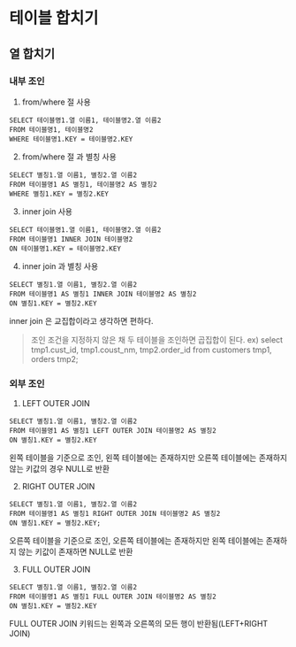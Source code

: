 # 테이블 합치기

## 열 합치기

### 내부 조인

1. from/where 절 사용
```
SELECT 테이블명1.열 이름1, 테이블명2.열 이름2
FROM 테이블명1, 테이블명2
WHERE 테이블명1.KEY = 테이블명2.KEY
```
2. from/where 절 과 별칭 사용
```
SELECT 별칭1.열 이름1, 별칭2.열 이름2
FROM 테이블명1 AS 별칭1, 테이블명2 AS 별칭2
WHERE 별칭1.KEY = 별칭2.KEY
```
3. inner join 사용
```
SELECT 테이블명1.열 이름1, 테이블명2.열 이름2
FROM 테이블명1 INNER JOIN 테이블명2
ON 테이블명1.KEY = 테이블명2.KEY
```
4. inner join 과 별칭 사용
```
SELECT 별칭1.열 이름1, 별칭2.열 이름2
FROM 테이블명1 AS 별칭1 INNER JOIN 테이블명2 AS 별칭2
ON 별칭1.KEY = 별칭2.KEY
```

inner join 은 교집합이라고 생각하면 편하다.

> 조인 조건을 지정하지 않은 채 두 테이블을 조인하면 곱집합이 된다.
> ex) select tmp1.cust_id, tmp1.coust_nm, tmp2.order_id from customers tmp1, orders tmp2;


### 외부 조인

1. LEFT OUTER JOIN

```
SELECT 별칭1.열 이름1, 별칭2.열 이름2
FROM 테이블명1 AS 별칭1 LEFT OUTER JOIN 테이블명2 AS 별칭2
ON 별칭1.KEY = 별칭2.KEY
```
왼쪽 테이블을 기준으로 조인, 왼쪽 테이블에는 존재하지만 오른쪽 테이블에는 존재하지 않는 키값의 경우 NULL로 반환

2. RIGHT OUTER JOIN
```
SELECT 별칭1.열 이름1, 별칭2.열 이름2
FROM 테이블명1 AS 별칭1 RIGHT OUTER JOIN 테이블명2 AS 별칭2
ON 별칭1.KEY = 별칭2.KEY;
```

오른쪽 테이블을 기준으로 조인, 오른쪽 테이블에는 존재하지만 왼쪽 테이블에는 존재하지 않는 키값이 존재하면 NULL로 반환

3. FULL OUTER JOIN
```
SELECT 별칭1.열 이름1, 별칭2.열 이름2
FROM 테이블명1 AS 별칭1 FULL OUTER JOIN 테이블명2 AS 별칭2
ON 별칭1.KEY = 별칭2.KEY
```

FULL OUTER JOIN 키워드는 왼쪽과 오른쪽의 모든 행이 반환됨(LEFT+RIGHT JOIN)



